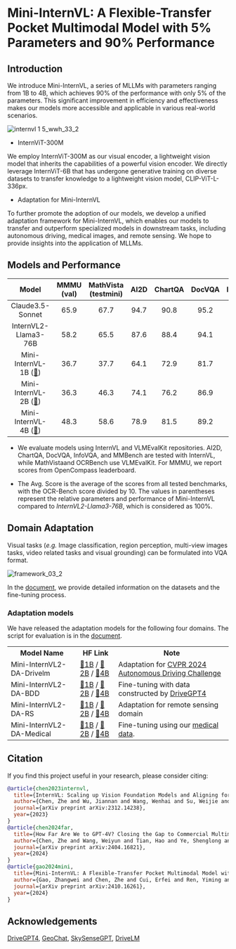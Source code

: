 # Mini-InternVL: A Flexible-Transfer Pocket Multimodal Model with 5% Parameters and 90% Performance

## Introduction

We introduce Mini-InternVL, a series of MLLMs with parameters ranging from 1B to 4B, which achieves 90% of the performance with only 5% of the parameters.
This significant improvement in efficiency and effectiveness makes our models more accessible and applicable in various real-world scenarios.

![internvl 1 5_wwh_33_2](https://github.com/user-attachments/assets/820ed173-4bd1-45a6-95d6-59c1be01d53f)

- InternViT-300M

We employ InternViT-300M as our visual encoder, a lightweight vision model that inherits the capabilities of a powerful vision encoder. We directly leverage InternViT-6B that has undergone generative training on diverse datasets to transfer knowledge to a lightweight vision model, CLIP-ViT-L-336px.

- Adaptation for Mini-InternVL

To further promote the adoption of our models, we develop a unified adaptation framework for Mini-InternVL, which enables our models to transfer and outperform specialized models in downstream tasks, including autonomous driving, medical images, and remote sensing. We hope to provide insights into the application of MLLMs.

## Models and Performance

|                                 Model                                  | MMMU (val) | MathVista (testmini) | AI2D | ChartQA | DocVQA | InfoVQA | OCRBench | MMB-EN | MMB-CN | Avg. Score |
| :--------------------------------------------------------------------: | :--------: | :------------------: | :--: | :-----: | :----: | :-----: | :------: | :----: | -----: | :--------: |
|                            Claude3.5-Sonnet                            |    65.9    |         67.7         | 94.7 |  90.8   |  95.2  |    -    |   788    |  79.7  |   80.7 |    81.7    |
|                          InternVL2-Llama3-76B                          |    58.2    |         65.5         | 87.6 |  88.4   |  94.1  |  82.0   |   839    |  86.5  |   86.3 |    81.4    |
| Mini-InternVL-1B ([🤗](https://huggingface.co/OpenGVLab/InternVL2-1B)) |    36.7    |         37.7         | 64.1 |  72.9   |  81.7  |  50.9   |   754    |  65.4  |   60.7 | 60.6 (74%) |
| Mini-InternVL-2B ([🤗](https://huggingface.co/OpenGVLab/InternVL2-2B)) |    36.3    |         46.3         | 74.1 |  76.2   |  86.9  |  58.9   |   784    |  73.2  |   70.9 | 66.8 (82%) |
| Mini-InternVL-4B ([🤗](https://huggingface.co/OpenGVLab/InternVL2-4B)) |    48.3    |         58.6         | 78.9 |  81.5   |  89.2  |  67.0   |   788    |  78.6  |   73.9 | 72.8 (90%) |

- We evaluate models using InternVL and VLMEvalKit repositories. AI2D, ChartQA, DocVQA, InfoVQA, and MMBench are tested with InternVL, while MathVistaand OCRBench use VLMEvalKit. For MMMU, we report scores from OpenCompass leaderboard.

- The Avg. Score is the average of the scores from all tested benchmarks, with the OCR-Bench score divided by 10. The values in parentheses represent the relative parameters and performance of Mini-InternVL compared to *InternVL2-Llama3-76B*, which is considered as 100%.

## Domain Adaptation

Visual tasks (*e.g.* Image classification, region perception, multi-view images tasks, video related tasks and visual grounding) can be  formulated into VQA format.

![framework_03_2](https://github.com/user-attachments/assets/63bffb31-cf05-4f52-a679-4700650d0c37)

In the [document](https://internvl.readthedocs.io/en/latest/internvl2.0/domain_adaptation.html), we provide detailed information on the datasets and the fine-tuning process.

### Adaptation models

We have released the adaptation models for the following four domains. The script for evaluation is in the [document](https://internvl.readthedocs.io/en/latest/internvl2.0/domain_adaptation.html#id3).

<table>
  <tr>
    <th>Model Name</th>
    <th>HF Link</th>
    <th>Note</th>
  </tr>
  <tr>
    <td>Mini-InternVL2-DA-Drivelm</td>
    <td><a href="https://huggingface.co/OpenGVLab/Mini-InternVL2-1B-DA-Drivelm">🤗1B</a> / <a href="https://huggingface.co/OpenGVLab/Mini-InternVL2-2B-DA-Drivelm">🤗2B</a> / <a href="https://huggingface.co/OpenGVLab/Mini-InternVL2-4B-DA-Drivelm">🤗4B</a></td>
    <td> Adaptation for <a href="https://github.com/OpenDriveLab/DriveLM/tree/main/challenge"> CVPR 2024 Autonomous Driving Challenge </a></td>
  </tr>
  <tr>
    <td>Mini-InternVL2-DA-BDD</td>
    <td><a href="https://huggingface.co/OpenGVLab/Mini-InternVL2-1B-DA-BDD">🤗1B</a> / <a href="https://huggingface.co/OpenGVLab/Mini-InternVL2-2B-DA-BDD">🤗2B</a> / <a href="https://huggingface.co/OpenGVLab/Mini-InternVL2-4B-DA-BDD">🤗4B</a></td>
    <td> Fine-tuning with data constructed by <a href="https://tonyxuqaq.github.io/projects/DriveGPT4/"> DriveGPT4 </a></td>
  </tr>
  <tr>
    <td>Mini-InternVL2-DA-RS</td>
    <td><a href="https://huggingface.co/OpenGVLab/Mini-InternVL2-1B-DA-RS">🤗1B</a> / <a href="https://huggingface.co/OpenGVLab/Mini-InternVL2-2B-DA-RS">🤗2B</a> / <a href="https://huggingface.co/OpenGVLab/Mini-InternVL2-4B-DA-RS">🤗4B</a></td>
    <td> Adaptation for remote sensing domain </td>
  </tr>
  <tr>
    <td>Mini-InternVL2-DA-Medical</td>
    <td><a href="https://huggingface.co/OpenGVLab/Mini-InternVL2-1B-DA-Medical">🤗1B</a> / <a href="https://huggingface.co/OpenGVLab/Mini-InternVL2-2B-DA-Medical">🤗2B</a> / <a href="https://huggingface.co/OpenGVLab/Mini-InternVL2-4B-DA-Medical">🤗4B</a></td>
    <td> Fine-tuning using our <a href="https://huggingface.co/datasets/OpenGVLab/InternVL-Domain-Adaptation-Data/blob/main/train_meta/internvl_1_2_finetune_medical.json">medical data</a>.</td>
  </tr>
</table>

## Citation

If you find this project useful in your research, please consider citing:

```BibTeX
@article{chen2023internvl,
  title={InternVL: Scaling up Vision Foundation Models and Aligning for Generic Visual-Linguistic Tasks},
  author={Chen, Zhe and Wu, Jiannan and Wang, Wenhai and Su, Weijie and Chen, Guo and Xing, Sen and Zhong, Muyan and Zhang, Qinglong and Zhu, Xizhou and Lu, Lewei and Li, Bin and Luo, Ping and Lu, Tong and Qiao, Yu and Dai, Jifeng},
  journal={arXiv preprint arXiv:2312.14238},
  year={2023}
}
@article{chen2024far,
  title={How Far Are We to GPT-4V? Closing the Gap to Commercial Multimodal Models with Open-Source Suites},
  author={Chen, Zhe and Wang, Weiyun and Tian, Hao and Ye, Shenglong and Gao, Zhangwei and Cui, Erfei and Tong, Wenwen and Hu, Kongzhi and Luo, Jiapeng and Ma, Zheng and others},
  journal={arXiv preprint arXiv:2404.16821},
  year={2024}
}
@article{gao2024mini,
  title={Mini-InternVL: A Flexible-Transfer Pocket Multimodal Model with 5\% Parameters and 90\% Performance},
  author={Gao, Zhangwei and Chen, Zhe and Cui, Erfei and Ren, Yiming and Wang, Weiyun and Zhu, Jinguo and Tian, Hao and Ye, Shenglong and He, Junjun and Zhu, Xizhou and others},
  journal={arXiv preprint arXiv:2410.16261},
  year={2024}
}
```

## Acknowledgements

[DriveGPT4](https://tonyxuqaq.github.io/projects/DriveGPT4/),
[GeoChat](https://github.com/mbzuai-oryx/GeoChat),
[SkySenseGPT](https://github.com/Luo-Z13/SkySenseGPT),
[DriveLM](https://github.com/OpenDriveLab/DriveLM)
